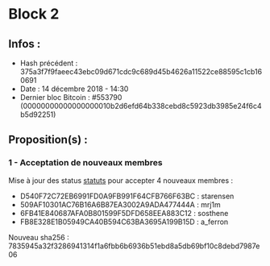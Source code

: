 # Block 2

## Infos :
 * Hash précédent : 375a3f7f9faeec43ebc09d671cdc9c689d45b4626a11522ce88595c1cb160691
 * Date : 14 décembre 2018 - 14:30
 * Dernier bloc Bitcoin : #553790 (00000000000000000010b2d6efd64b338cebd8c5923db3985e24f6c4b5d92251) 

## Proposition(s) :

### 1 - Acceptation de nouveaux membres

Mise à jour des status [statuts](/blocks/2/lists/2_consensus.md) pour accepter 4 nouveaux membres : 

 * D540F72C72EB6991FD0A9FB991F64CFB766F63BC : starensen
 * 509AF10301AC76B16A6B87EA3002A9ADA477444A : mrj1m
 * 6FB41E840687AFA0B801599F5DFD658EEA883C12 : sosthene
 * FB8E328E1B05949CA40B594C63BA3695A199B15D : a_ferron

Nouveau sha256 : 7835945a32f3286941314f1a6fbb6b6936b51ebd8a5db69bf10c8debd7987e06
